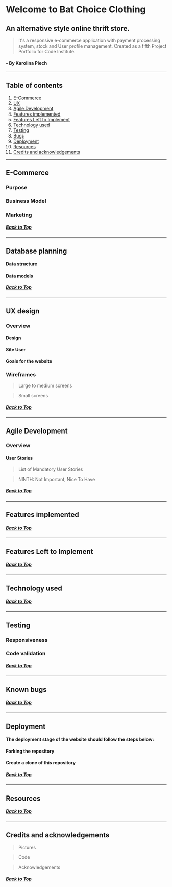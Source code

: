 



# Welcome to Bat Choice Clothing

## An alternative style online thrift store.

> It's a responsive e-commerce application with payment processing system, stock and User profile management. Created as a fifth Project Portfolio for Code Institute.



#### - By Karolina Piech

---

## Table of contents 

 1. [ E-Commerce ](#e-commerce)
 2. [ UX ](#ux)
 3. [ Agile Development ](#agile-development)
 4. [ Features implemented ](#features-implemented)  
 5. [ Features Left to Implement ](#features-left-to-implement)  
 6. [ Technology used ](#technology-used) 
 7. [ Testing ](#testing)  
 8. [ Bugs ](#known-bugs)  
 9. [ Deployment ](#deployment)
 10. [ Resources ](#resources)  
 11. [ Credits and acknowledgements ](#credits-and-acknowledgements)

---
## E-Commerce

### Purpose



### Business Model



### Marketing



##### [ Back to Top ](#table-of-contents)

---

## Database planning 


#### Data structure



#### Data models



##### [ Back to Top ](#table-of-contents)

---

## UX design



### Overview



#### Design



#### Site User


#### Goals for the website


### Wireframes



> Large to medium screens


> Small screens


##### [ Back to Top ](#table-of-contents)

---

## Agile Development

### Overview



#### User Stories



> List of Mandatory User Stories


> NINTH: Not Important, Nice To Have



##### [ Back to Top ](#table-of-contents)

---

## Features implemented



##### [ Back to Top ](#table-of-contents)

---

## Features Left to Implement



##### [ Back to Top ](#table-of-contents)

---

## Technology used 



##### [ Back to Top ](#table-of-contents)

---

## Testing

### Responsiveness



### Code validation



##### [ Back to Top ](#table-of-contents)

---
 
## Known bugs 



##### [ Back to Top ](#table-of-contents)

---

## Deployment

#### The deployment stage of the website should follow the steps below:



#### Forking the repository



#### Create a clone of this repository



##### [ Back to Top ](#table-of-contents)

---

## Resources



##### [ Back to Top ](#table-of-contents)

---

## Credits and acknowledgements

> Pictures



> Code



> Acknowledgements 



##### [ Back to Top ](#table-of-contents)
